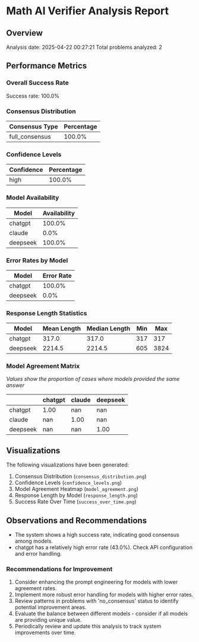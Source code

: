 # Math AI Verifier Analysis Report

## Overview

Analysis date: 2025-04-22 00:27:21
Total problems analyzed: 2

## Performance Metrics

### Overall Success Rate

Success rate: 100.0%

### Consensus Distribution

| Consensus Type | Percentage |
|----------------|------------|
| full_consensus | 100.0% |

### Confidence Levels

| Confidence | Percentage |
|------------|------------|
| high | 100.0% |

### Model Availability

| Model | Availability |
|-------|-------------|
| chatgpt | 100.0% |
| claude | 0.0% |
| deepseek | 100.0% |

### Error Rates by Model

| Model | Error Rate |
|-------|------------|
| chatgpt | 100.0% |
| deepseek | 0.0% |

### Response Length Statistics

| Model | Mean Length | Median Length | Min | Max |
|-------|-------------|---------------|-----|-----|
| chatgpt | 317.0 | 317.0 | 317 | 317 |
| deepseek | 2214.5 | 2214.5 | 605 | 3824 |

### Model Agreement Matrix

*Values show the proportion of cases where models provided the same answer*

| | chatgpt | claude | deepseek |
|-|-|-|-|
| chatgpt | 1.00 | nan | nan |
| claude | nan | 1.00 | nan |
| deepseek | nan | nan | 1.00 |

## Visualizations

The following visualizations have been generated:

1. Consensus Distribution (`consensus_distribution.png`)
2. Confidence Levels (`confidence_levels.png`)
3. Model Agreement Heatmap (`model_agreement.png`)
4. Response Length by Model (`response_length.png`)
5. Success Rate Over Time (`success_over_time.png`)

## Observations and Recommendations

- The system shows a high success rate, indicating good consensus among models.
- chatgpt has a relatively high error rate (43.0%). Check API configuration and error handling.

### Recommendations for Improvement

1. Consider enhancing the prompt engineering for models with lower agreement rates.
2. Implement more robust error handling for models with higher error rates.
3. Review patterns in problems with 'no_consensus' status to identify potential improvement areas.
4. Evaluate the balance between different models - consider if all models are providing unique value.
5. Periodically review and update this analysis to track system improvements over time.
